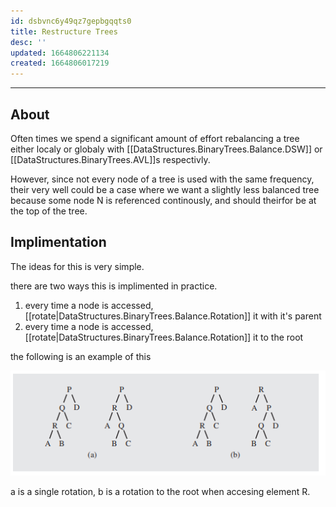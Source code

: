 ```yaml
---
id: dsbvnc6y49qz7gepbgqqts0
title: Restructure Trees
desc: ''
updated: 1664806221134
created: 1664806017219
---
```


---
## About
Often times we spend a significant amount of effort rebalancing a tree either localy or globaly with [[DataStructures.BinaryTrees.Balance.DSW]] or [[DataStructures.BinaryTrees.AVL]]s respectivly.

However, since not every node of a tree is used with the same frequency, their very well could be a case where we want a slightly less balanced tree because some node N is referenced continously, and should theirfor be at the top of the tree.


## Implimentation

The ideas for this is very simple.

there are two ways this is implimented in practice.

1. every time a node is accessed, [[rotate|DataStructures.BinaryTrees.Balance.Rotation]] it with it's parent
2. every time a node is accessed, [[rotate|DataStructures.BinaryTrees.Balance.Rotation]] it to the root

the following is an example of this

![alt](./assets/images/single_double_rotation_example.png)

a is a single rotation, b is a rotation to the root when accesing element R.
